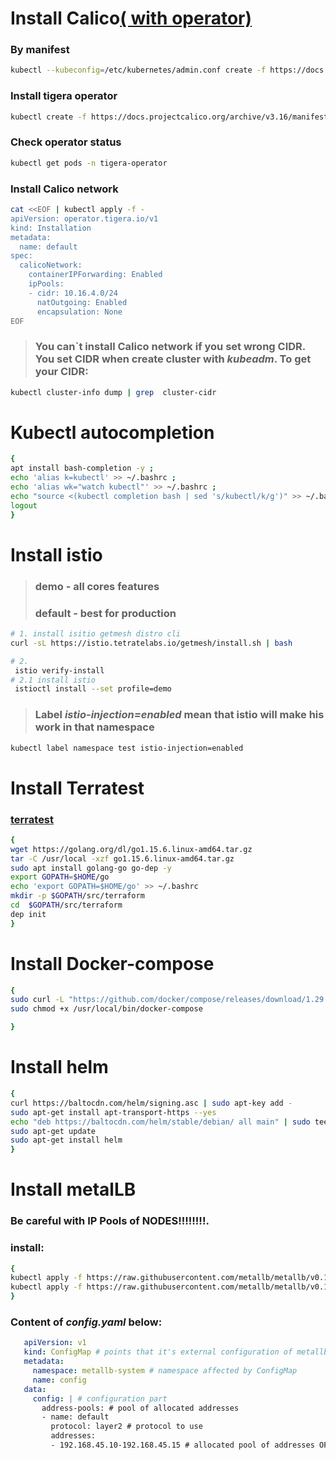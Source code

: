 #
# Install Calico[( with operator)](Calico_Setup.pdf)
### By manifest
```sh
kubectl --kubeconfig=/etc/kubernetes/admin.conf create -f https://docs.projectcalico.org/v3.15/manifests/calico.yaml

```

### Install tigera operator
```sh
kubectl create -f https://docs.projectcalico.org/archive/v3.16/manifests/tigera-operator.yaml
```
### Check operator status
```sh
kubectl get pods -n tigera-operator
```

### Install Calico network
```sh
cat <<EOF | kubectl apply -f -
apiVersion: operator.tigera.io/v1
kind: Installation
metadata:
  name: default
spec:
  calicoNetwork:
    containerIPForwarding: Enabled
    ipPools:
    - cidr: 10.16.4.0/24
      natOutgoing: Enabled
      encapsulation: None
EOF
```
> ### You can`t install Calico network if you set wrong CIDR. You set CIDR when create cluster with _kubeadm_. To get your CIDR:
```sh
kubectl cluster-info dump | grep  cluster-cidr
```

#
# Kubectl autocompletion
```sh
{
apt install bash-completion -y ;
echo 'alias k=kubectl' >> ~/.bashrc ;
echo 'alias wk="watch kubectl"' >> ~/.bashrc ;
echo "source <(kubectl completion bash | sed 's/kubectl/k/g')" >> ~/.bashrc ;
logout
}
```
#
# Install istio
>### demo - all cores features
>### default - best for production
```sh
# 1. install isitio getmesh distro cli
curl -sL https://istio.tetratelabs.io/getmesh/install.sh | bash 

# 2.
 istio verify-install
# 2.1 install istio 
 istioctl install --set profile=demo 
```

>### Label _istio-injection=enabled_ mean that istio will make his work in that namespace
```sh
kubectl label namespace test istio-injection=enabled
```

# 
# Install Terratest
### [terratest](https://amazicworld.com/testing-terraform-code-with-terratest-part-1/)
```sh
{
wget https://golang.org/dl/go1.15.6.linux-amd64.tar.gz
tar -C /usr/local -xzf go1.15.6.linux-amd64.tar.gz
sudo apt install golang-go go-dep -y
export GOPATH=$HOME/go
echo 'export GOPATH=$HOME/go' >> ~/.bashrc
mkdir -p $GOPATH/src/terraform
cd  $GOPATH/src/terraform
dep init
}
```

# Install Docker-compose
```sh
{
sudo curl -L "https://github.com/docker/compose/releases/download/1.29.2/docker-compose-$(uname -s)-$(uname -m)" -o /usr/local/bin/docker-compose
sudo chmod +x /usr/local/bin/docker-compose

}
```

# Install helm
```sh
{
curl https://baltocdn.com/helm/signing.asc | sudo apt-key add -
sudo apt-get install apt-transport-https --yes
echo "deb https://baltocdn.com/helm/stable/debian/ all main" | sudo tee /etc/apt/sources.list.d/helm-stable-debian.list
sudo apt-get update
sudo apt-get install helm
}
```
# Install metalLB
### Be careful with IP Pools of NODES!!!!!!!!. 

###  install:
```sh
{
kubectl apply -f https://raw.githubusercontent.com/metallb/metallb/v0.10.3/manifests/namespace.yaml
kubectl apply -f https://raw.githubusercontent.com/metallb/metallb/v0.10.3/manifests/metallb.yaml
}
```
### Content of _config.yaml_ below:

```yaml
   apiVersion: v1
   kind: ConfigMap # points that it's external configuration of metallb-system
   metadata:
     namespace: metallb-system # namespace affected by ConfigMap
     name: config
   data:
     config: | # configuration part
       address-pools: # pool of allocated addresses
       - name: default
         protocol: layer2 # protocol to use
         addresses:
         - 192.168.45.10-192.168.45.15 # allocated pool of addresses OF NODES!!!!!! 
```